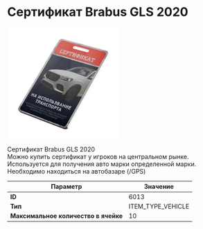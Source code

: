 # Сертификат Brabus GLS 2020

![Item Image](../img/6013.webp?raw=true)

Сертификат Brabus GLS 2020<br>Можно купить сертификат у игроков на центральном рынке.<br>Используется для получения авто марки определенной марки.<br>Необходимо находиться на автобазаре (/GPS)


| Параметр | Значение |
|----------|----------|
| **ID** | 6013 |
| **Тип** | ITEM_TYPE_VEHICLE |
| **Максимальное количество в ячейке** | 10 |

